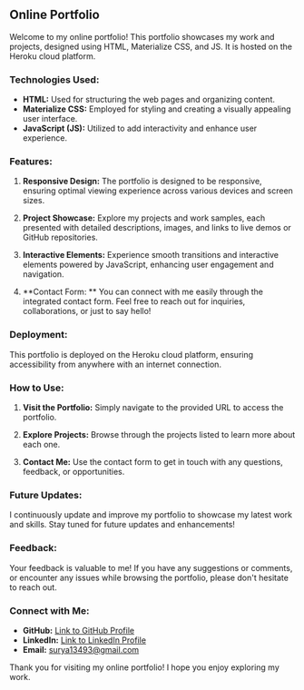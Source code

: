 ## Online Portfolio

Welcome to my online portfolio! This portfolio showcases my work and projects, designed using HTML, Materialize CSS, and JS. It is hosted on the Heroku cloud platform.

### Technologies Used:

- **HTML:** Used for structuring the web pages and organizing content.
- **Materialize CSS:** Employed for styling and creating a visually appealing user interface.
- **JavaScript (JS):** Utilized to add interactivity and enhance user experience.

### Features:

1. **Responsive Design:** The portfolio is designed to be responsive, ensuring optimal viewing experience across various devices and screen sizes.
   
2. **Project Showcase:** Explore my projects and work samples, each presented with detailed descriptions, images, and links to live demos or GitHub repositories.
   
3. **Interactive Elements:** Experience smooth transitions and interactive elements powered by JavaScript, enhancing user engagement and navigation.
   
4. **Contact Form: ** You can connect with me easily through the integrated contact form. Feel free to reach out for inquiries, collaborations, or just to say hello!

### Deployment:

This portfolio is deployed on the Heroku cloud platform, ensuring accessibility from anywhere with an internet connection.

### How to Use:

1. **Visit the Portfolio:** Simply navigate to the provided URL to access the portfolio.
   
2. **Explore Projects:** Browse through the projects listed to learn more about each one.
   
3. **Contact Me:** Use the contact form to get in touch with any questions, feedback, or opportunities.

### Future Updates:

I continuously update and improve my portfolio to showcase my latest work and skills. Stay tuned for future updates and enhancements!

### Feedback:

Your feedback is valuable to me! If you have any suggestions or comments, or encounter any issues while browsing the portfolio, please don't hesitate to reach out.

### Connect with Me:

- **GitHub:** [Link to GitHub Profile](https://github.com/anandsuraj)
- **LinkedIn:** [Link to LinkedIn Profile](https://www.linkedin.com/in/anandsuraj/)
- **Email:** surya13493@gmail.com

Thank you for visiting my online portfolio! I hope you enjoy exploring my work.
